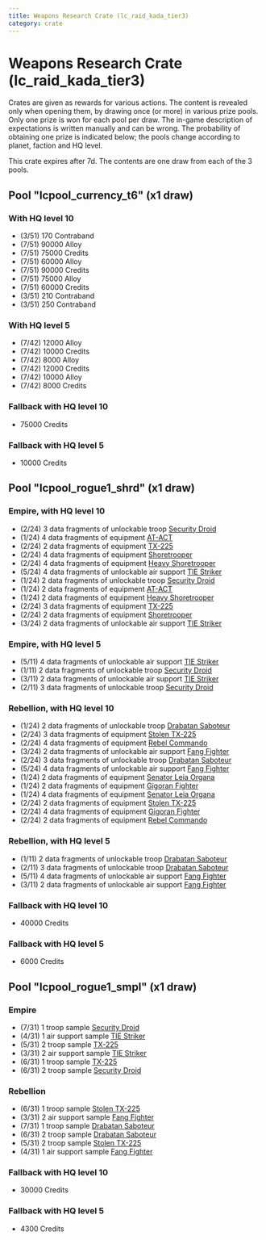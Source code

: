 ```yaml
---
title: Weapons Research Crate (lc_raid_kada_tier3)
category: crate
---
```


# Weapons Research Crate (lc_raid_kada_tier3)

Crates are given as rewards for various actions. The content is revealed only when opening them, by drawing once (or more) in various prize pools. Only one prize is won for each pool per draw. The in-game description of expectations is written manually and can be wrong. The probability of obtaining one prize is indicated below; the pools change according to planet, faction and HQ level.

This crate expires after 7d. The contents are one draw from each of the 3 pools.

## Pool "lcpool_currency_t6" (x1 draw)

### With HQ level 10

  * (3/51) 170 Contraband
  * (7/51) 90000 Alloy
  * (7/51) 75000 Credits
  * (7/51) 60000 Alloy
  * (7/51) 90000 Credits
  * (7/51) 75000 Alloy
  * (7/51) 60000 Credits
  * (3/51) 210 Contraband
  * (3/51) 250 Contraband

### With HQ level 5

  * (7/42) 12000 Alloy
  * (7/42) 10000 Credits
  * (7/42) 8000 Alloy
  * (7/42) 12000 Credits
  * (7/42) 10000 Alloy
  * (7/42) 8000 Credits

### Fallback with HQ level 10

  * 75000 Credits

### Fallback with HQ level 5

  * 10000 Credits

## Pool "lcpool_rogue1_shrd" (x1 draw)

### Empire, with HQ level 10

  * (2/24) 3 data fragments of unlockable troop [Security Droid](SecurityDroid)
  * (1/24) 4 data fragments of equipment [AT-ACT](eqpEmpireCargoGreatDane)
  * (2/24) 2 data fragments of equipment [TX-225](eqpEmpireHovertank)
  * (2/24) 4 data fragments of equipment [Shoretrooper](eqpEmpirePentagonTrooper)
  * (2/24) 4 data fragments of equipment [Heavy Shoretrooper](eqpEmpirePentagonHeavyTrooper)
  * (5/24) 4 data fragments of unlockable air support [TIE Striker](AtmosMig)
  * (1/24) 2 data fragments of unlockable troop [Security Droid](SecurityDroid)
  * (1/24) 2 data fragments of equipment [AT-ACT](eqpEmpireCargoGreatDane)
  * (1/24) 2 data fragments of equipment [Heavy Shoretrooper](eqpEmpirePentagonHeavyTrooper)
  * (2/24) 3 data fragments of equipment [TX-225](eqpEmpireHovertank)
  * (2/24) 2 data fragments of equipment [Shoretrooper](eqpEmpirePentagonTrooper)
  * (3/24) 2 data fragments of unlockable air support [TIE Striker](AtmosMig)

### Empire, with HQ level 5

  * (5/11) 4 data fragments of unlockable air support [TIE Striker](AtmosMig)
  * (1/11) 2 data fragments of unlockable troop [Security Droid](SecurityDroid)
  * (3/11) 2 data fragments of unlockable air support [TIE Striker](AtmosMig)
  * (2/11) 3 data fragments of unlockable troop [Security Droid](SecurityDroid)

### Rebellion, with HQ level 10

  * (1/24) 2 data fragments of unlockable troop [Drabatan Saboteur](BigMouthAlien)
  * (2/24) 3 data fragments of equipment [Stolen TX-225](eqpRebelHovertank)
  * (2/24) 4 data fragments of equipment [Rebel Commando](eqpRebelPentagonSoldier)
  * (3/24) 2 data fragments of unlockable air support [Fang Fighter](FangFighter)
  * (2/24) 3 data fragments of unlockable troop [Drabatan Saboteur](BigMouthAlien)
  * (5/24) 4 data fragments of unlockable air support [Fang Fighter](FangFighter)
  * (1/24) 2 data fragments of equipment [Senator Leia Organa](eqpRebelDiplomat)
  * (1/24) 2 data fragments of equipment [Gigoran Fighter](eqpRebelShaggyAlien)
  * (1/24) 4 data fragments of equipment [Senator Leia Organa](eqpRebelDiplomat)
  * (2/24) 2 data fragments of equipment [Stolen TX-225](eqpRebelHovertank)
  * (2/24) 4 data fragments of equipment [Gigoran Fighter](eqpRebelShaggyAlien)
  * (2/24) 2 data fragments of equipment [Rebel Commando](eqpRebelPentagonSoldier)

### Rebellion, with HQ level 5

  * (1/11) 2 data fragments of unlockable troop [Drabatan Saboteur](BigMouthAlien)
  * (2/11) 3 data fragments of unlockable troop [Drabatan Saboteur](BigMouthAlien)
  * (5/11) 4 data fragments of unlockable air support [Fang Fighter](FangFighter)
  * (3/11) 2 data fragments of unlockable air support [Fang Fighter](FangFighter)

### Fallback with HQ level 10

  * 40000 Credits

### Fallback with HQ level 5

  * 6000 Credits

## Pool "lcpool_rogue1_smpl" (x1 draw)

### Empire

  * (7/31) 1 troop sample [Security Droid](SecurityDroid)
  * (4/31) 1 air support sample [TIE Striker](AtmosMig)
  * (5/31) 2 troop sample [TX-225](EmpireHovertankSample)
  * (3/31) 2 air support sample [TIE Striker](AtmosMig)
  * (6/31) 1 troop sample [TX-225](EmpireHovertankSample)
  * (6/31) 2 troop sample [Security Droid](SecurityDroid)

### Rebellion

  * (6/31) 1 troop sample [Stolen TX-225](RebelHovertankSample)
  * (3/31) 2 air support sample [Fang Fighter](FangFighter)
  * (7/31) 1 troop sample [Drabatan Saboteur](BigMouthAlien)
  * (6/31) 2 troop sample [Drabatan Saboteur](BigMouthAlien)
  * (5/31) 2 troop sample [Stolen TX-225](RebelHovertankSample)
  * (4/31) 1 air support sample [Fang Fighter](FangFighter)

### Fallback with HQ level 10

  * 30000 Credits

### Fallback with HQ level 5

  * 4300 Credits